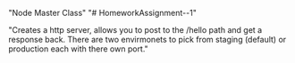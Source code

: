 "Node Master Class"
"# HomeworkAssignment--1" 

"Creates a http server, allows you to post to the /hello path and get a response back. There are two envirmonets to pick from staging (default) or production each with there own port."
